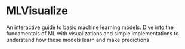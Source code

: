 # MLVisualize
An interactive guide to basic machine learning models. Dive into the fundamentals of ML with visualizations and simple implementations to understand how these models learn and make predictions
